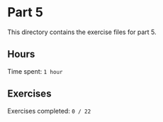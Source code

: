 # Part 5

This directory contains the exercise files for part 5.

## Hours

Time spent: `1 hour`

## Exercises

Exercises completed: `0 / 22`

